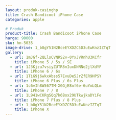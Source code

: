 ```yaml
---
layout: produk-casinghp
title: Crash Bandicoot iPhone Case
categories: apple

# Produk
product-title: Crash Bandicoot iPhone Case
harga: 90000
sku: hn-5035
image-drive: 1_b8gY51N2BceEYXDZC5D3uEwKnzIZTqT
gallery:
  - url: 1mJGf-2QLlsCVNRS2v-0YxJVRnhU3KCfr
    title: iPhone 5 / 5s / SE
  - url: 1J3Kjzu7vsiyZUTR8nIuxDNNNe2jlXdYF
    title: iPhone 6 / 6s
  - url: 1TiG9j6wkxAbss57EvuDe5JrZfER9HPSY
    title: iPhone 6 Plus / 6s Plus
  - url: 1c6vIh8W567TM-XGGjE8nf6e-6uYmLQLm
    title: iPhone 7 / 8
  - url: 1L941wCKRgSQq7k6Box29UTkwjkaDYiFe
    title: iPhone 7 Plus / 8 Plus
  - url: 1_b8gY51N2BceEYXDZC5D3uEwKnzIZTqT
    title: iPhone X
---
```

